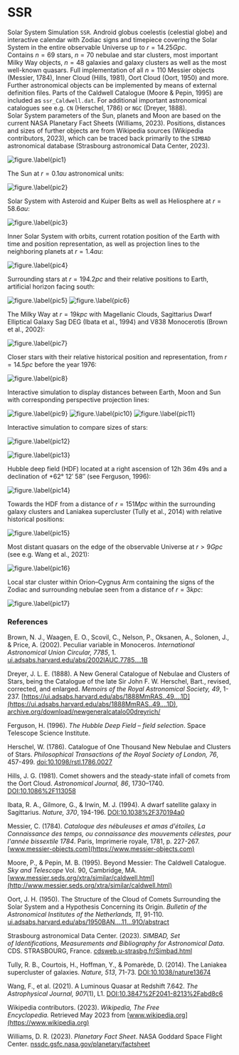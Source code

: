# SSR
Solar System Simulation `SSR`. Android globus coelestis (celestial globe) and interactive calendar with Zodiac signs and timepiece covering the Solar System in the entire observable Universe up to $r=14.25Gpc.$  
Contains $n=69$ stars, $n=70$ nebulae and star clusters, most important Milky Way objects, $n=48$ galaxies and galaxy clusters as well as the most well-known quasars. Full implementation of all $n=110$ Messier objects (Messier, 1784), Inner Cloud (Hills, 1981), Oort Cloud (Oort, 1950) and more.   
Further astronomical objects can be implemented by means of external definition files. Parts of the Caldwell Catalogue (Moore & Pepin, 1995) are included as `ssr_Caldwell.dat`. For additional important astronomical catalogues see e.g. `CN` (Herschel, 1786) or `NGC` (Dreyer, 1888).  
Solar System parameters of the Sun, planets and Moon are based on the current NASA Planetary Fact Sheets (Williams, 2023). Positions, distances and sizes of further objects are from Wikipedia sources (Wikipedia contributors, 2023), which can be traced back primarily to the `SIMBAD` astronomical database (Strasbourg astronomical Data Center, 2023).

![figure.\label{pic1}](pic1.jpg)

The Sun at $r=0.1au$ astronomical units:

![figure.\label{pic2}](pic2.jpg)

Solar System with Asteroid and Kuiper Belts as well as Heliosphere at $r=58.6au$:

![figure.\label{pic3}](pic3.jpg)

Inner Solar System with orbits, current rotation position of the Earth with time and position representation, as well as projection lines to the neighboring planets at $r=1.4au$:

![figure.\label{pic4}](pic4.jpg)

Surrounding stars at $r=194.2pc$ and their relative positions to Earth, artificial horizon facing south:

![figure.\label{pic5}](pic5.jpg)
![figure.\label{pic6}](pic6.jpg)

The Milky Way at $r=19kpc$ with Magellanic Clouds, Sagittarius Dwarf Elliptical Galaxy Sag DEG (Ibata et al., 1994) and V838 Monocerotis (Brown et al., 2002):

![figure.\label{pic7}](pic7.jpg)

Closer stars with their relative historical position and representation, from $r=14.5pc$ before the year 1976:

![figure.\label{pic8}](pic8.jpg)

Interactive simulation to display distances between Earth, Moon and Sun with corresponding perspective projection lines:

![figure.\label{pic9}](pic9.jpg)
![figure.\label{pic10}](pic10.jpg)
![figure.\label{pic11}](pic11.jpg)

Interactive simulation to compare sizes of stars:

![figure.\label{pic12}](pic12.jpg)

![figure.\label{pic13}](pic13.jpg)

Hubble deep field (HDF) located at a right ascension of 12h 36m 49s and a declination of +62° 12′ 58″ (see Ferguson, 1996):

![figure.\label{pic14}](pic14.jpg)

Towards the HDF from a distance of $r=151Mpc$ within the surrounding galaxy clusters and Laniakea supercluster (Tully et al., 2014) with relative historical positions:

![figure.\label{pic15}](pic15.jpg)

Most distant quasars on the edge of the observable Universe at $r>9Gpc$ (see e.g. Wang et al., 2021):

![figure.\label{pic16}](pic16.jpg)

Local star cluster within Orion–Cygnus Arm containing the signs of the Zodiac and surrounding nebulae seen from a distance of $r=3kpc$:

![figure.\label{pic17}](pic17.jpg)

### References
Brown, N. J., Waagen, E. O., Scovil, C., Nelson, P., Oksanen, A., Solonen, J., & Price, A. (2002). Peculiar variable in Monoceros. *International Astronomical Union Circular, 7785*, 1. [ui.adsabs.harvard.edu/abs/2002IAUC.7785....1B](https://ui.adsabs.harvard.edu/abs/2002IAUC.7785....1B)

Dreyer, J. L. E. (1888). A New General Catalogue of Nebulae and Clusters of Stars, being the Catalogue of the late Sir John F. W. Herschel, Bart., revised, corrected, and enlarged. *Memoirs of the Royal Astronomical Society, 49*, 1-237. [https://ui.adsabs.harvard.edu/abs/1888MmRAS..49....1D](https://ui.adsabs.harvard.edu/abs/1888MmRAS..49....1D), [archive.org/download/newgeneralcatalo00dreyrich/](https://archive.org/download/newgeneralcatalo00dreyrich/newgeneralcatalo00dreyrich.pdf])

Ferguson, H. (1996). *The Hubble Deep Field – field selection*. Space Telescope Science Institute.

Herschel, W. (1786). Catalogue of One Thousand New Nebulae and Clusters of Stars. *Philosophical Transactions of the Royal Society of London, 76*, 457-499. [doi:10.1098/rstl.1786.0027](https://doi.org/10.1098%2Frstl.1786.0027)

Hills, J. G. (1981). Comet showers and the steady-state infall of comets from the Oort Cloud. *Astronomical Journal, 86*, 1730–1740. [DOI:10.1086%2F113058](https://doi.org/10.1086%2F113058)

Ibata, R. A., Gilmore, G., & Irwin, M. J. (1994). A dwarf satellite galaxy in Sagittarius. *Nature, 370*, 194-196. [DOI:10.1038%2F370194a0](https://doi.org/10.1038%2F370194a0)

Messier, C. (1784). *Cataloque des nébuleuses et amas d'étoiles, La Connaissance des temps, ou connaissance des mouvements célestes, pour l'année bissextile 1784*. Paris, Imprimerie royale, 1781, p. 227-267. [www.messier-objects.com](https://www.messier-objects.com)

Moore, P., & Pepin, M. B. (1995). Beyond Messier: The Caldwell Catalogue. *Sky and Telescope* Vol. 90, Cambridge, MA. [www.messier.seds.org/xtra/similar/caldwell.html](http://www.messier.seds.org/xtra/similar/caldwell.html)

Oort, J. H. (1950). The Structure of the Cloud of Comets Surrounding the Solar System and a Hypothesis Concerning its Origin. *Bulletin of the Astronomical Institutes of the Netherlands, 11*, 91-110. [ui.adsabs.harvard.edu/abs/1950BAN....11...91O/abstract](https://ui.adsabs.harvard.edu/abs/1950BAN....11...91O/abstract)

Strasbourg astronomical Data Center. (2023). *SIMBAD, Set of Identifications, Measurements and Bibliography for Astronomical Data*. CDS. STRASBOURG, France. [cdsweb.u-strasbg.fr/Simbad.html](http://cdsweb.u-strasbg.fr/Simbad.html)

Tully, R. B., Courtois, H., Hoffman, Y., & Pomarède, D. (2014). The Laniakea supercluster of galaxies. *Nature, 513*, 71-73. [DOI:10.1038/nature13674](https://doi.org/10.1038/nature13674)

Wang, F., et al. (2021). A Luminous Quasar at Redshift 7.642. *The Astrophysical Journal, 907*(1), L1. [DOI:10.3847%2F2041-8213%2Fabd8c6](https://doi.org/10.3847%2F2041-8213%2Fabd8c6)

Wikipedia contributors. (2023). *Wikipedia, The Free Encyclopedia.* Retrieved May 2023 from [www.wikipedia.org](https://www.wikipedia.org)

Williams, D. R. (2023). *Planetary Fact Sheet*. NASA Goddard Space Flight Center.
[nssdc.gsfc.nasa.gov/planetary/factsheet](https://nssdc.gsfc.nasa.gov/planetary/factsheet/)
